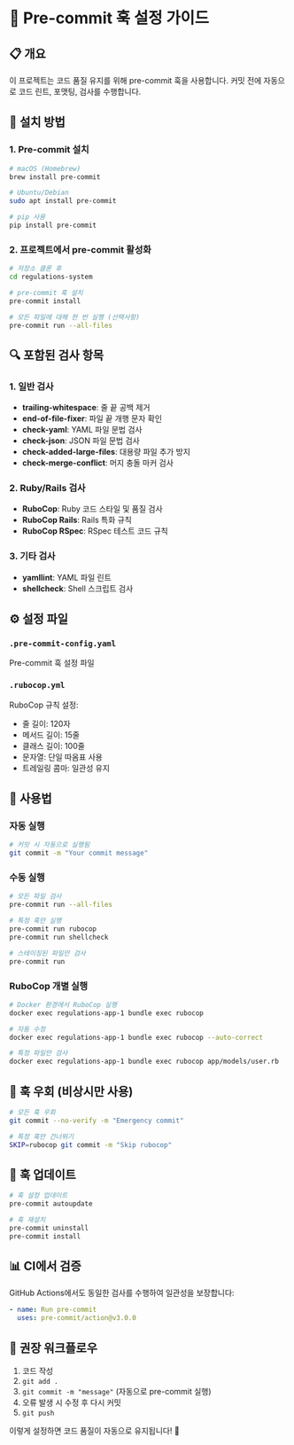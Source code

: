 # 🔧 Pre-commit 훅 설정 가이드

## 📋 개요
이 프로젝트는 코드 품질 유지를 위해 pre-commit 훅을 사용합니다. 커밋 전에 자동으로 코드 린트, 포맷팅, 검사를 수행합니다.

## 🚀 설치 방법

### 1. Pre-commit 설치
```bash
# macOS (Homebrew)
brew install pre-commit

# Ubuntu/Debian
sudo apt install pre-commit

# pip 사용
pip install pre-commit
```

### 2. 프로젝트에서 pre-commit 활성화
```bash
# 저장소 클론 후
cd regulations-system

# pre-commit 훅 설치
pre-commit install

# 모든 파일에 대해 한 번 실행 (선택사항)
pre-commit run --all-files
```

## 🔍 포함된 검사 항목

### 1. 일반 검사
- **trailing-whitespace**: 줄 끝 공백 제거
- **end-of-file-fixer**: 파일 끝 개행 문자 확인
- **check-yaml**: YAML 파일 문법 검사
- **check-json**: JSON 파일 문법 검사
- **check-added-large-files**: 대용량 파일 추가 방지
- **check-merge-conflict**: 머지 충돌 마커 검사

### 2. Ruby/Rails 검사
- **RuboCop**: Ruby 코드 스타일 및 품질 검사
- **RuboCop Rails**: Rails 특화 규칙
- **RuboCop RSpec**: RSpec 테스트 코드 규칙

### 3. 기타 검사
- **yamllint**: YAML 파일 린트
- **shellcheck**: Shell 스크립트 검사

## ⚙️ 설정 파일

### `.pre-commit-config.yaml`
Pre-commit 훅 설정 파일

### `.rubocop.yml`
RuboCop 규칙 설정:
- 줄 길이: 120자
- 메서드 길이: 15줄
- 클래스 길이: 100줄
- 문자열: 단일 따옴표 사용
- 트레일링 콤마: 일관성 유지

## 🔧 사용법

### 자동 실행
```bash
# 커밋 시 자동으로 실행됨
git commit -m "Your commit message"
```

### 수동 실행
```bash
# 모든 파일 검사
pre-commit run --all-files

# 특정 훅만 실행
pre-commit run rubocop
pre-commit run shellcheck

# 스테이징된 파일만 검사
pre-commit run
```

### RuboCop 개별 실행
```bash
# Docker 환경에서 RuboCop 실행
docker exec regulations-app-1 bundle exec rubocop

# 자동 수정
docker exec regulations-app-1 bundle exec rubocop --auto-correct

# 특정 파일만 검사
docker exec regulations-app-1 bundle exec rubocop app/models/user.rb
```

## 🚫 훅 우회 (비상시만 사용)
```bash
# 모든 훅 우회
git commit --no-verify -m "Emergency commit"

# 특정 훅만 건너뛰기
SKIP=rubocop git commit -m "Skip rubocop"
```

## 🔄 훅 업데이트
```bash
# 훅 설정 업데이트
pre-commit autoupdate

# 훅 재설치
pre-commit uninstall
pre-commit install
```

## 📊 CI에서 검증
GitHub Actions에서도 동일한 검사를 수행하여 일관성을 보장합니다:

```yaml
- name: Run pre-commit
  uses: pre-commit/action@v3.0.0
```

## 🎯 권장 워크플로우
1. 코드 작성
2. `git add .`
3. `git commit -m "message"` (자동으로 pre-commit 실행)
4. 오류 발생 시 수정 후 다시 커밋
5. `git push`

이렇게 설정하면 코드 품질이 자동으로 유지됩니다! 🎉